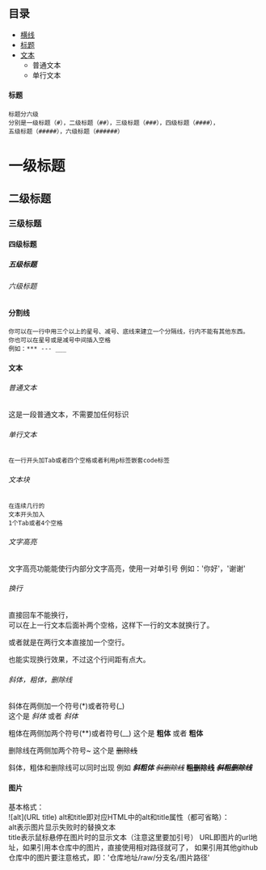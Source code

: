 ## 目录
* <a href="#">横线</a>
* <a href="#">标题</a>
* <a href="#">文本</a>
   * 普通文本
   * 单行文本
   




   
#### 标题
    标题分六级
    分别是一级标题（#），二级标题（##），三级标题（###），四级标题（####），
    五级标题（#####），六级标题（######）
# 一级标题
## 二级标题
### 三级标题
#### 四级标题
##### 五级标题
###### 六级标题


#### 分割线
    你可以在一行中用三个以上的星号、减号、底线来建立一个分隔线，行内不能有其他东西。
    你也可以在星号或是减号中间插入空格
    例如：*** --- ___



#### 文本
###### 普通文本
这是一段普通文本，不需要加任何标识
###### 单行文本
    在一行开头加Tab或者四个空格或者利用p标签嵌套code标签
###### 文本块
    在连续几行的
    文本开头加入
    1个Tab或者4个空格
###### 文字高亮
文字高亮功能能使行内部分文字高亮，使用一对单引号
例如：'你好'，'谢谢'
###### 换行
直接回车不能换行，  
可以在上一行文本后面补两个空格，这样下一行的文本就换行了。

或者就是在两行文本直接加一个空行。

也能实现换行效果，不过这个行间距有点大。
###### 斜体，粗体，删除线
斜体在两侧加一个符号(*)或者符号(_)  
这个是 *斜体* 或者 _斜体_  

粗体在两侧加两个符号(**)或者符号(__)
这个是 **粗体** 或者 __粗体__  

删除线在两侧加两个符号~
这个是 ~~删除线~~ 

斜体，粗体和删除线可以同时出现
例如 ***斜粗体*** ~~*斜删除线*~~ ~~**粗删除线**~~ ~~***斜粗删除线***~~


#### 图片
基本格式：  
    ![alt](URL title)
alt和title即对应HTML中的alt和title属性（都可省略）：  
alt表示图片显示失败时的替换文本  
title表示鼠标悬停在图片时的显示文本（注意这里要加引号） 
URL即图片的url地址，如果引用本仓库中的图片，直接使用相对路径就可了，
如果引用其他github仓库中的图片要注意格式，即：'仓库地址/raw/分支名/图片路径'


    
